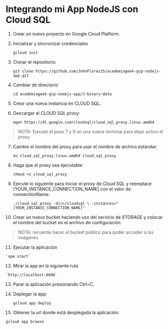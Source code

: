 # Integrando mi App NodeJS con Cloud SQL
   
1. Crear un nuevo proyecto en Google Cloud Platform.
   
2. Inicializar y sincronizar credenciales 
   
   `gcloud init`

3. Clonar el repositorio: 
   
   `git clone https://github.com/JohnFlorez25/academiageek-gcp-nodejs-app.git`

4. Cambiar de directorio 
   
   `cd academiageek-gcp-nodejs-app/3-binary-data`

5. Crear una nueva instancia en CLOUD SQL.
   
6. Descargar el CLOUD SQL proxy:

    `wget https://dl.google.com/cloudsql/cloud_sql_proxy.linux.amd64`

> NOTA: Ejecute el paso 7 y 9 en una nueva terminal para dejar activo el proxy

7. Cambie el nombre del proxy para usar el nombre de archivo estándar:

    `mv cloud_sql_proxy.linux.amd64 cloud_sql_proxy`

8. Haga que el proxy sea ejecutable:

    `chmod +x cloud_sql_proxy`

9. Ejecute lo siguiente para iniciar el proxy de Cloud SQL y reemplace [YOUR_INSTANCE_CONNECTION_NAME] con el valor de connectionName:

    `./cloud_sql_proxy -dir=/cloudsql \
                  -instances="[YOUR_INSTANCE_CONNECTION_NAME]"`

10. Crear un nuevo bucket haciendo uso del servicio de STORAGE y colocar el nombre del bucket en el archivo de configuración 

> NOTA: recuerde hacer el bucket público para poder acceder a las imágenes

11.  Ejecutar la aplicación 

    `npm start`

12.  Mirar la app en la siguiente ruta 
    
    `http://localhost:8080`

13. Parar la aplicación presionando Ctrl+C.

14. Deplegar la app: 
    
    `gcloud app deploy`

15. Obtener la url donde está desplegada la aplicación:
    
   `gcloud app browse`